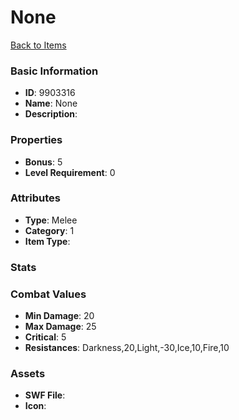 # None



[Back to Items](../items.md)

### Basic Information

- **ID**: 9903316
- **Name**: None
- **Description**: 

### Properties

- **Bonus**: 5
- **Level Requirement**: 0

### Attributes

- **Type**: Melee
- **Category**: 1
- **Item Type**: 

### Stats


### Combat Values

- **Min Damage**: 20
- **Max Damage**: 25
- **Critical**: 5
- **Resistances**: Darkness,20,Light,-30,Ice,10,Fire,10

### Assets

- **SWF File**: 
- **Icon**: 

